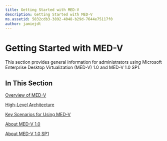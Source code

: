 ```yaml
---
title: Getting Started with MED-V
description: Getting Started with MED-V
ms.assetid: 5832cdb3-3892-4048-b29d-7644e75117f0
author: jamiejdt
---
```


# Getting Started with MED-V


This section provides general information for administrators using Microsoft Enterprise Desktop Virtualization (MED-V) 1.0 and MED-V 1.0 SP1.

## In This Section


<a href="" id="overview-of-med-v"></a>[Overview of MED-V](overview-of-med-v.md)  

<a href="" id="high-level-architecture"></a>[High-Level Architecture](high-level-architecturemedv.md)  

<a href="" id="key-scenarios-for-using-med-v"></a>[Key Scenarios for Using MED-V](key-scenarios-for-using-med-v.md)  

<a href="" id="about-med-v-1-0"></a>[About MED-V 1.0](about-med-v-10.md)  

<a href="" id="about-med-v-1-0-sp1"></a>[About MED-V 1.0 SP1](about-med-v-10-sp1.md)  

 

 






